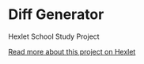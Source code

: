 # Diff Generator

Hexlet School Study Project

[Read more about this project on Hexlet](https://ru.hexlet.io/professions/frontend/projects/46)
